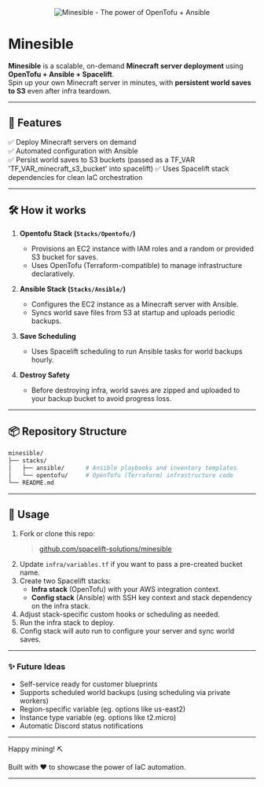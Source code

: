 <div align="center">
  <img src="https://i.imgur.com/nnwVuAt.png)" alt="Minesible - The power of OpenTofu + Ansible" />
</div>

# Minesible

**Minesible** is a scalable, on-demand **Minecraft server deployment** using **OpenTofu + Ansible + Spacelift**.  
Spin up your own Minecraft server in minutes, with **persistent world saves to S3** even after infra teardown.

---

## 🚀 Features

✅ Deploy Minecraft servers on demand  
✅ Automated configuration with Ansible  
✅ Persist world saves to S3 buckets (passed as a TF_VAR 'TF_VAR_minecraft_s3_bucket' into spacelift)
✅ Uses Spacelift stack dependencies for clean IaC orchestration  

---

## 🛠️ How it works

1. **Opentofu Stack (`Stacks/Opentofu/`)**
   - Provisions an EC2 instance with IAM roles and a random or provided S3 bucket for saves.
   - Uses OpenTofu (Terraform-compatible) to manage infrastructure declaratively.

2. **Ansible Stack (`Stacks/Ansible/`)**
   - Configures the EC2 instance as a Minecraft server with Ansible.
   - Syncs world save files from S3 at startup and uploads periodic backups.

3. **Save Scheduling**
   - Uses Spacelift scheduling to run Ansible tasks for world backups hourly.

4. **Destroy Safety**
   - Before destroying infra, world saves are zipped and uploaded to your backup bucket to avoid progress loss.

---

## 📦 Repository Structure

```bash
minesible/
├── stacks/
│   ├── ansible/      # Ansible playbooks and inventory templates
│   └── opentofu/     # OpenTofu (Terraform) infrastructure code
└── README.md
```

---

## 📝 Usage

1. Fork or clone this repo:
   > [github.com/spacelift-solutions/minesible](https://github.com/spacelift-solutions/minesible/)
2. Update `infra/variables.tf` if you want to pass a pre-created bucket name.
3. Create two Spacelift stacks:
   - **Infra stack** (OpenTofu) with your AWS integration context.
   - **Config stack** (Ansible) with SSH key context and stack dependency on the infra stack.
4. Adjust stack-specific custom hooks or scheduling as needed.
5. Run the infra stack to deploy.
6. Config stack will auto run to configure your server and sync world saves.

---

### ✨ Future Ideas

- Self-service ready for customer blueprints  
- Supports scheduled world backups (using scheduling via private workers)
- Region-specific variable (eg. options like us-east2)
- Instance type variable (eg. options like t2.micro)
- Automatic Discord status notifications

---

Happy mining! ⛏️

Built with ❤️ to showcase the power of IaC automation.

---
